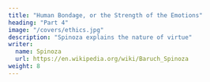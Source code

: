 ```yaml
---
title: "Human Bondage, or the Strength of the Emotions"
heading: "Part 4"
image: "/covers/ethics.jpg"
description: "Spinoza explains the nature of virtue"
writer:
  name: Spinoza
  url: https://en.wikipedia.org/wiki/Baruch_Spinoza
weight: 8
---
```


